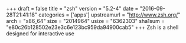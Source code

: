 +++
draft = false
title = "zsh"
version = "5.2-4"
date = "2016-09-28T21:41:18"
categories = ['apps']
upstreamurl = "http://www.zsh.org/"
arch = "x86_64"
size = "2014964"
usize = "6362303"
sha1sum = "e80c26b128502e23e3c6e123bc959da94900cab5"
+++
Zsh is a shell designed for interactive use